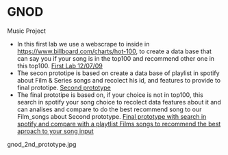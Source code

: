 # GNOD
 Music Project
 - In this first lab we use a webscrape to inside in  https://www.billboard.com/charts/hot-100, to create a data base that can say you if your song is in the top100 and recommend other one in this top100.
[First Lab 12/07/09][1]
- The secon prototipe is based on create a data base of playlist in spotify about Film & Series songs and recolect his id, and features to provide to final prototipe.
[Second prototype][2]
- The final prototipe is based on, if your choice is not in top100, this search in spotify your song choice to recolect data features about it and can analises and compare to do the best recommend song to our Film_songs about Second prototype.
[Final prototype with search in spotify and compare with a playtlist Films songs to recommend the best aproach to your song input][3]

gnod_2nd_prototype.jpg


[1]:https://github.com/RexTor78/GNOD/blob/cae21671f9b62f2219e6f5a4fd568008217a7dba/Lab%201%20Project%20Spotify.ipynb
[2]:https://github.com/RexTor78/GNOD/blob/ca22ece9e09a30caa9e5024298c88aa87302657c/Films%20Songs.ipynb
[3]:https://github.com/RexTor78/GNOD/blob/ca22ece9e09a30caa9e5024298c88aa87302657c/Gnoosic%20project%20with%20recomender_Final.ipynb
